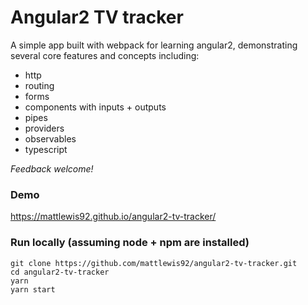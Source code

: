 # Angular2 TV tracker

A simple app built with webpack for learning angular2, demonstrating several core features and concepts including:
* http
* routing
* forms
* components with inputs + outputs
* pipes
* providers
* observables
* typescript

_Feedback welcome!_

### Demo
https://mattlewis92.github.io/angular2-tv-tracker/

### Run locally (assuming node + npm are installed)

```
git clone https://github.com/mattlewis92/angular2-tv-tracker.git
cd angular2-tv-tracker
yarn
yarn start
```
